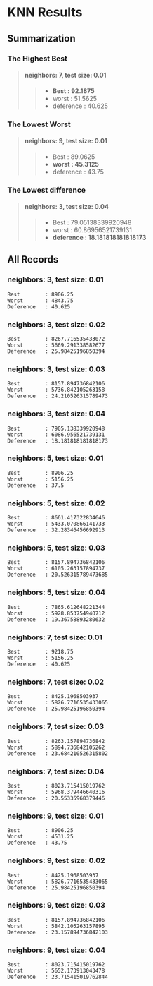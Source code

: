 # KNN Results

## Summarization

### The Highest Best

>#### neighbors: 7, test size: 0.01
>> - **Best		: 92.1875**
>> - worst		: 51.5625
>> - deference	: 40.625

### The Lowest Worst

>#### neighbors: 9, test size: 0.01
>> - Best		: 89.0625
>> - **worst	: 45.3125**
>> - deference	: 43.75

### The Lowest difference

>#### neighbors: 3, test size: 0.04
>> - Best			: 79.05138339920948
>> - worst			: 60.86956521739131
>> - **deference	: 18.181818181818173**

## All Records

### neighbors: 3, test size: 0.01

	Best		: 8906.25
	Worst		: 4843.75
	Deference	: 40.625
 
### neighbors: 3, test size: 0.02

	Best		: 8267.716535433072
	Worst		: 5669.291338582677
	Deference	: 25.98425196850394
 
### neighbors: 3, test size: 0.03

	Best		: 8157.894736842106
	Worst		: 5736.842105263158
	Deference	: 24.210526315789473
 
### neighbors: 3, test size: 0.04

	Best		: 7905.138339920948
	Worst		: 6086.956521739131
	Deference	: 18.181818181818173
 
### neighbors: 5, test size: 0.01

	Best		: 8906.25
	Worst		: 5156.25
	Deference	: 37.5
 
### neighbors: 5, test size: 0.02

	Best		: 8661.417322834646
	Worst		: 5433.070866141733
	Deference	: 32.28346456692913
 
### neighbors: 5, test size: 0.03

	Best		: 8157.894736842106
	Worst		: 6105.263157894737
	Deference	: 20.526315789473685
 
### neighbors: 5, test size: 0.04

	Best		: 7865.612648221344
	Worst		: 5928.853754940712
	Deference	: 19.36758893280632
 
### neighbors: 7, test size: 0.01

	Best		: 9218.75
	Worst		: 5156.25
	Deference	: 40.625
 
### neighbors: 7, test size: 0.02

	Best		: 8425.1968503937
	Worst		: 5826.7716535433065
	Deference	: 25.98425196850394
 
### neighbors: 7, test size: 0.03

	Best		: 8263.157894736842
	Worst		: 5894.736842105262
	Deference	: 23.684210526315802
 
### neighbors: 7, test size: 0.04

	Best		: 8023.715415019762
	Worst		: 5968.379446640316
	Deference	: 20.55335968379446
 
### neighbors: 9, test size: 0.01

	Best		: 8906.25
	Worst		: 4531.25
	Deference	: 43.75
 
### neighbors: 9, test size: 0.02

	Best		: 8425.1968503937
	Worst		: 5826.7716535433065
	Deference	: 25.98425196850394
 
### neighbors: 9, test size: 0.03

	Best		: 8157.894736842106
	Worst		: 5842.105263157895
	Deference	: 23.157894736842103
 
### neighbors: 9, test size: 0.04

	Best		: 8023.715415019762
	Worst		: 5652.173913043478
	Deference	: 23.715415019762844
 